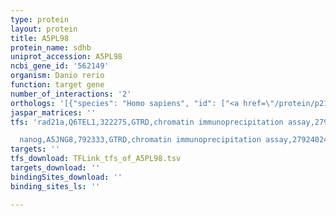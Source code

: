 ```yaml
---
type: protein
layout: protein
title: A5PL98
protein_name: sdhb
uniprot_accession: A5PL98
ncbi_gene_id: '562149'
organism: Danio rerio
function: target gene
number_of_interactions: '2'
orthologs: '[{"species": "Homo sapiens", "id": ["<a href=\"/protein/p21912\">P21912</a>"]}, {"species": "Mus musculus", "id": ["<a href=\"/protein/q9cqa3\">Q9CQA3</a>"]}, {"species": "Rattus norvegicus", "id": ["<a href=\"/protein/p21913\">P21913</a>"]}, {"species": "Drosophila melanogaster", "id": ["<a href=\"/protein/p21914\">P21914</a>"]}, {"species": "Caenorhabditis elegans", "id": ["<a href=\"/protein/q09545\">Q09545</a>"]}, {"species": "Saccharomyces cerevisiae", "id": ["<a href=\"/protein/p21801\">P21801</a>"]}]'
jaspar_matrices: ''
tfs: 'rad21a,Q6TEL1,322275,GTRD,chromatin immunoprecipitation assay,27924024%5Buid%5D,No

  nanog,A5JNG8,792333,GTRD,chromatin immunoprecipitation assay,27924024%5Buid%5D,No'
targets: ''
tfs_download: TFLink_tfs_of_A5PL98.tsv
targets_download: ''
bindingSites_download: ''
binding_sites_ls: ''

---
```

